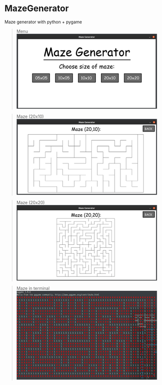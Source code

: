 # MazeGenerator
Maze generator with python + pygame

> Menu
![Menu](https://github.com/LuiggySilva/MazeGenerator/blob/master/examples/menu.png)

> Maze (20x10)
![Maze (20x10)](https://github.com/LuiggySilva/MazeGenerator/blob/master/examples/maze(20x10).png)

> Maze (20x20)
![Maze (20x20)](https://github.com/LuiggySilva/MazeGenerator/blob/master/examples/maze(20x20).png)

> Maze in terminal
![Maze in terminal](https://github.com/LuiggySilva/MazeGenerator/blob/master/examples/maze_terminal.png)
